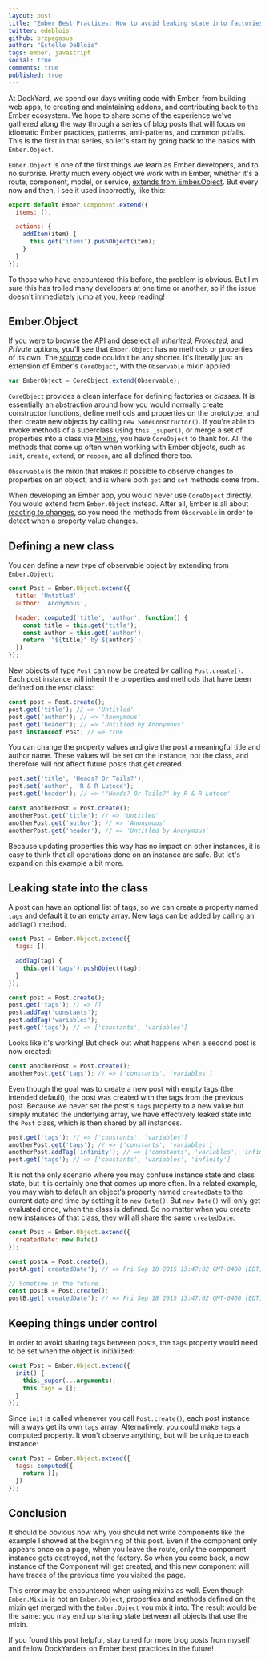 ```yaml
---
layout: post
title: "Ember Best Practices: How to avoid leaking state into factories"
twitter: edeblois
github: brzpegasus
author: "Estelle DeBlois"
tags: ember, javascript
social: true
comments: true
published: true
---
```


At DockYard, we spend our days writing code with Ember, from building web apps, to creating and maintaining addons, and contributing back to the Ember ecosystem. We hope to share some of the experience we've gathered along the way through a series of blog posts that will focus on idiomatic Ember practices, patterns, anti-patterns, and common pitfalls. This is the first in that series, so let's start by going back to the basics with `Ember.Object`.

`Ember.Object` is one of the first things we learn as Ember developers, and to no surprise. Pretty much every object we work with in Ember, whether it's a route, component, model, or service, [extends from Ember.Object](http://emberjs.jsbin.com/boqapo). But every now and then, I see it used incorrectly, like this:

```js
export default Ember.Component.extend({
  items: [],

  actions: {
    addItem(item) {
      this.get('items').pushObject(item);
    }
  }
});
```

To those who have encountered this before, the problem is obvious. But I'm sure this has trolled many developers at one time or another, so if the issue doesn't immediately jump at you, keep reading!

## Ember.Object

If you were to browse the [API](http://emberjs.com/api/classes/Ember.Object.html) and deselect all _Inherited_, _Protected_, and _Private_ options, you'll see that `Ember.Object` has no methods or properties of its own. The [source](https://github.com/emberjs/ember.js/blob/v2.0.2/packages/ember-runtime/lib/system/object.js) code couldn't be any shorter. It's literally just an extension of Ember's `CoreObject`, with the `Observable` mixin applied:

```js
var EmberObject = CoreObject.extend(Observable);
```

`CoreObject` provides a clean interface for defining factories or _classes_. It is essentially an abstraction around how you would normally create constructor functions, define methods and properties on the prototype, and then create new objects by calling `new SomeConstructor()`. If you're able to invoke methods of a superclass using `this._super()`, or merge a set of properties into a class via [Mixins](http://emberjs.com/api/classes/Ember.Mixin.html), you have `CoreObject` to thank for. All the methods that come up often when working with Ember objects, such as `init`, `create`, `extend`, or `reopen`, are all defined there too.

`Observable` is the mixin that makes it possible to observe changes to properties on an object, and is where both `get` and `set` methods come from.

When developing an Ember app, you would never use `CoreObject` directly. You would extend from `Ember.Object` instead. After all, Ember is all about [reacting to changes](https://medium.com/the-ember-way/ember-js-reactive-programming-computed-properties-and-observers-cf80c2fbcfc), so you need the methods from `Observable` in order to detect when a property value changes.

## Defining a new class

You can define a new type of observable object by extending from `Ember.Object`:

```js
const Post = Ember.Object.extend({
  title: 'Untitled',
  author: 'Anonymous',

  header: computed('title', 'author', function() {
    const title = this.get('title');
    const author = this.get('author');
    return `"${title}" by ${author}`;
  })
});
```

New objects of type `Post` can now be created by calling `Post.create()`. Each post instance will inherit the properties and methods that have been defined on the `Post` class:

```js
const post = Post.create();
post.get('title'); // => 'Untitled'
post.get('author'); // => 'Anonymous'
post.get('header'); // => 'Untitled by Anonymous'
post instanceof Post; // => true
```

You can change the property values and give the post a meaningful title and author name. These values will be set on the instance, not the class, and therefore will not affect future posts that get created.

```js
post.set('title', 'Heads? Or Tails?');
post.set('author', 'R & R Lutece');
post.get('header'); // => '"Heads? Or Tails?" by R & R Lutece'

const anotherPost = Post.create();
anotherPost.get('title'); // => 'Untitled'
anotherPost.get('author'); // => 'Anonymous'
anotherPost.get('header'); // => 'Untitled by Anonymous'
```

Because updating properties this way has no impact on other instances, it is easy to think that all operations done on an instance are safe. But let's expand on this example a bit more.

## Leaking state into the class

A post can have an optional list of tags, so we can create a property named `tags` and default it to an empty array. New tags can be added by calling an `addTag()` method.

```js
const Post = Ember.Object.extend({
  tags: [],

  addTag(tag) {
    this.get('tags').pushObject(tag);
  }
});

const post = Post.create();
post.get('tags'); // => []
post.addTag('constants');
post.addTag('variables');
post.get('tags'); // => ['constants', 'variables']
```

Looks like it's working! But check out what happens when a second post is now created:

```js
const anotherPost = Post.create();
anotherPost.get('tags'); // => ['constants', 'variables']
```

Even though the goal was to create a new post with empty tags (the intended default), the post was created with the tags from the previous post. Because we never set the post's `tags` property to a new value but simply mutated the underlying array, we have effectively leaked state into the `Post` class, which is then shared by all instances.

```js
post.get('tags'); // => ['constants', 'variables']
anotherPost.get('tags'); // => ['constants', 'variables']
anotherPost.addTag('infinity'); // => ['constants', 'variables', 'infinity']
post.get('tags'); // => ['constants', 'variables', 'infinity']
```

It is not the only scenario where you may confuse instance state and class state, but it is certainly one that comes up more often. In a related example, you may wish to default an object's property named `createdDate` to the current date and time by setting it to `new Date()`. But `new Date()` will only get evaluated once, when the class is defined. So no matter when you create new instances of that class, they will all share the same `createdDate`:

```js
const Post = Ember.Object.extend({
  createdDate: new Date()
});

const postA = Post.create();
postA.get('createdDate'); // => Fri Sep 18 2015 13:47:02 GMT-0400 (EDT)

// Sometime in the future...
const postB = Post.create();
postB.get('createdDate'); // => Fri Sep 18 2015 13:47:02 GMT-0400 (EDT)
```

## Keeping things under control

In order to avoid sharing tags between posts, the `tags` property would need to be set when the object is initialized:

```js
const Post = Ember.Object.extend({
  init() {
    this._super(...arguments);
    this.tags = [];
  }
});
```

Since `init` is called whenever you call `Post.create()`, each post instance will always get its own `tags` array. Alternatively, you could make `tags` a computed property. It won't observe anything, but will be unique to each instance:

```js
const Post = Ember.Object.extend({
  tags: computed({
    return [];
  })
});
```

## Conclusion

It should be obvious now why you should not write components like the example I showed at the beginning of this post. Even if the component only appears once on a page, when you leave the route, only the component instance gets destroyed, not the factory. So when you come back, a new instance of the Component will get created, and this new component will have traces of the previous time you visited the page.

This error may be encountered when using mixins as well. Even though `Ember.Mixin` is not an `Ember.Object`, properties and methods defined on the mixin get merged with the `Ember.Object` you mix it into. The result would be the same: you may end up sharing state between all objects that use the mixin.

If you found this post helpful, stay tuned for more blog posts from myself and fellow DockYarders on Ember best practices in the future!
